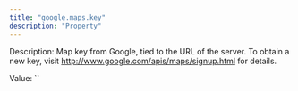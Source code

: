 ```yaml
---
title: "google.maps.key"
description: "Property"
---
```


Description: Map key from Google, tied to the URL of the server. To obtain a new key, visit http://www.google.com/apis/maps/signup.html for details.

Value: ``